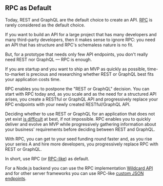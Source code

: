 ## RPC as Default

Today,
REST and GraphQL are the default choice to create an API.
[RPC](/docs/what-is-rpc.md#what-is-rpc)
is rarely considered as the default choice.

If you want to build an API
for a large project that has many developers and many third-party developers,
then it makes sense to ignore RPC:
you need an API that has structure and RPC's schemaless nature is no fit.

But,
for a prototype that needs only few API endpoints,
you don't really need REST nor GraphQL &mdash; RPC is enough.

If you are startup and you want to ship an MVP as quickly as possible,
time-to-market is precious and researching whether REST or GraphQL
best fits your application
costs time.

RPC enables you to postpone the "REST or GraphQL" decision.
You can start with RPC today and,
as you scale and as the need for a structured API arises,
you create a RESTful or GraphQL API
and progressively replace your RPC endpoints with your newly created RESTful/GraphQL API.

Deciding whether to use REST or GraphQL for an application that does not yet exist [is difficult](/docs/blog/rest-or-graphql.md#rest-or-graphql-a-simple-and-unexpected-answer) at best, if not impossible.
RPC enables you to quickly deliver and evolve an MVP
while progressively gathering information about your business' requirements before deciding between REST and GraphQL.

With RPC,
you can get to your seed funding round faster
and, as you rise your series A and hire more developers,
you progressively replace RPC with REST or GraphQL.

In short,
use RPC (or
[RPC-like](/docs/blog/rest-and-rpc-like.md#rpc-like))
as default.

For a Node.js backend you can use the RPC implementation
[Wildcard API](https://github.com/reframejs/wildcard-api#readme)
and for other server frameworks
you can use RPC-like [custom JSON endpoints](/docs/blog/rest-rpc-custom-endpoints.md#custom-json-endpoints).

